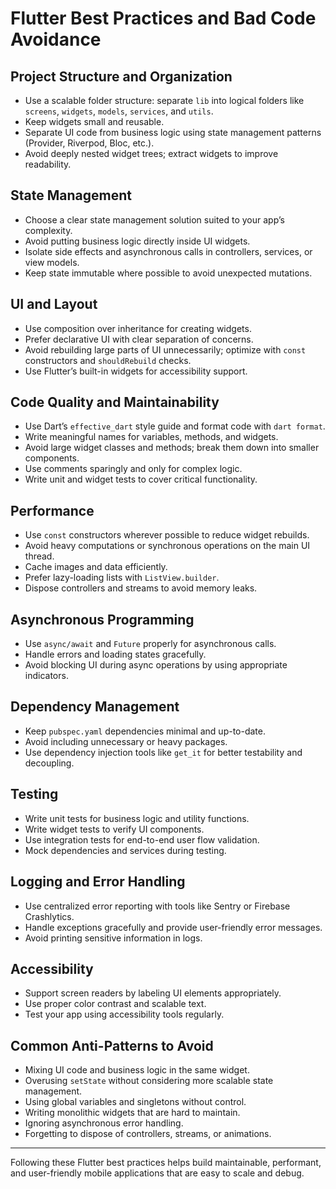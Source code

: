 # Flutter Best Practices and Bad Code Avoidance

## Project Structure and Organization
- Use a scalable folder structure: separate `lib` into logical folders like `screens`, `widgets`, `models`, `services`, and `utils`.
- Keep widgets small and reusable.
- Separate UI code from business logic using state management patterns (Provider, Riverpod, Bloc, etc.).
- Avoid deeply nested widget trees; extract widgets to improve readability.

## State Management
- Choose a clear state management solution suited to your app’s complexity.
- Avoid putting business logic directly inside UI widgets.
- Isolate side effects and asynchronous calls in controllers, services, or view models.
- Keep state immutable where possible to avoid unexpected mutations.

## UI and Layout
- Use composition over inheritance for creating widgets.
- Prefer declarative UI with clear separation of concerns.
- Avoid rebuilding large parts of UI unnecessarily; optimize with `const` constructors and `shouldRebuild` checks.
- Use Flutter’s built-in widgets for accessibility support.

## Code Quality and Maintainability
- Use Dart’s `effective_dart` style guide and format code with `dart format`.
- Write meaningful names for variables, methods, and widgets.
- Avoid large widget classes and methods; break them down into smaller components.
- Use comments sparingly and only for complex logic.
- Write unit and widget tests to cover critical functionality.

## Performance
- Use `const` constructors wherever possible to reduce widget rebuilds.
- Avoid heavy computations or synchronous operations on the main UI thread.
- Cache images and data efficiently.
- Prefer lazy-loading lists with `ListView.builder`.
- Dispose controllers and streams to avoid memory leaks.

## Asynchronous Programming
- Use `async/await` and `Future` properly for asynchronous calls.
- Handle errors and loading states gracefully.
- Avoid blocking UI during async operations by using appropriate indicators.

## Dependency Management
- Keep `pubspec.yaml` dependencies minimal and up-to-date.
- Avoid including unnecessary or heavy packages.
- Use dependency injection tools like `get_it` for better testability and decoupling.

## Testing
- Write unit tests for business logic and utility functions.
- Write widget tests to verify UI components.
- Use integration tests for end-to-end user flow validation.
- Mock dependencies and services during testing.

## Logging and Error Handling
- Use centralized error reporting with tools like Sentry or Firebase Crashlytics.
- Handle exceptions gracefully and provide user-friendly error messages.
- Avoid printing sensitive information in logs.

## Accessibility
- Support screen readers by labeling UI elements appropriately.
- Use proper color contrast and scalable text.
- Test your app using accessibility tools regularly.

## Common Anti-Patterns to Avoid
- Mixing UI code and business logic in the same widget.
- Overusing `setState` without considering more scalable state management.
- Using global variables and singletons without control.
- Writing monolithic widgets that are hard to maintain.
- Ignoring asynchronous error handling.
- Forgetting to dispose of controllers, streams, or animations.

---

Following these Flutter best practices helps build maintainable, performant, and user-friendly mobile applications that are easy to scale and debug.
